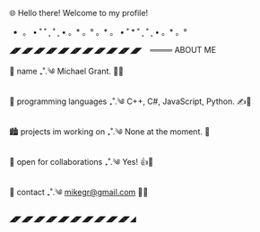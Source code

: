 🌐 Hello there! Welcome to my profile!

* 。 • ˚ ˚ ˛ ˚ ˛ • 。* 。° 。* 。 • ˚ * ˚ ˛ ˚ ˛ • 。* 。°

◢◤◢◤◢◤◢◤◢◤◢◤◢◤◢◤◢◤◢◤◢◤ ⠀════ ABOUT ME

🌁 name ₊˚.༄ Michael Grant. 👋😁

🌃 programming languages ₊˚.༄ C++, C#, JavaScript, Python. ✍🦾

🏙 projects im working on ₊˚.༄ None at the moment. 🙂

🌄 open for collaborations ₊˚.༄ Yes! 👍🤑

🌆 contact ₊˚.༄ mikegr@gmail.com 💌💬

◢◤◢◤◢◤◢◤◢◤◢◤◢◤◢◤◢◤◢◤◢



<!---
MikeG1989/MikeG1989 is a ✨ special ✨ repository because its `README.md` (this file) appears on your GitHub profile.
You can click the Preview link to take a look at your changes.
--->
